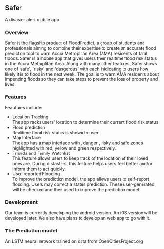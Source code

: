 ## Safer
A disaster alert mobile app

### Overview

Safer is the flagship product of FloodPredict, a group of students and professionals aiming to combine their expertise to
create an accurate flood prediction tool to warn Accra Metroplitan Area (AMA) residents of fatal floods. Safer is a mobile app that gives users their realtime flood risk
status in the Accra Metroplitan Area. Along with many other features, Safer shows one of 'safe', 'risky' and 'dangerous' with each inidicating to users
how likely it is to flood in the next week. The goal is to warn AMA residents about impending floods so they can take
steps to prevent the loss of property and lives.
 

### Features

Feautures include:<br/>
- Location Tracking <br/> The app racks users' location to determine their current flood risk status
- Flood prediction<br/> Realitime flood risk status is shown to user. 
- Map Interface <br/> The app has a map interface with , danger , risky and safe zones highlighted with red, yellow and green respectively. 
- Friends and Family Watchlist<br/>
This feature allows users to keep track of the location of their loved ones are. During distasters, this feature
helps users feel better and/or inform them to act quickly. 
- User-reported Flooding<br/>
To improve the prediction model, the app allows users to self-report flooding. Users may correct a status prediction. These
user-generated will be checked and then used to improve the prediction model.<br/>

### Development

Our team is currently developing the android version. An iOS version will be developed later. We also have plans to develop an web app to go with it.


### The Prediction model
An LSTM neural network trained on data from OpenCitiesProject.org
